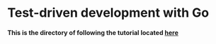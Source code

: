 # Test-driven development with Go
#### This is the directory of following the tutorial located [here](https://leanpub.com/golang-tdd/read#leanpub-auto-code-style-and-go-fmt)